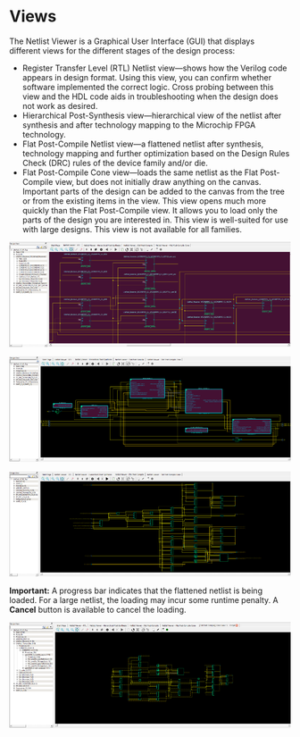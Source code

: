 # Views

The Netlist Viewer is a Graphical User Interface \(GUI\) that displays<br /> different views for the different stages of the design process:

-   Register Transfer Level \(RTL\) Netlist view—shows how the Verilog code appears in design format. Using this view, you can confirm whether software implemented the correct logic. Cross probing between this view and the HDL code aids in troubleshooting when the design does not work as desired.
-   Hierarchical Post-Synthesis view—hierarchical view of the netlist after synthesis and after technology mapping to the Microchip FPGA technology.
-   Flat Post-Compile Netlist view—a flattened netlist after synthesis, technology mapping and further optimization based on the Design Rules Check \(DRC\) rules of the device family and/or die.
-   Flat Post-Compile Cone view—loads the same netlist as the Flat Post-Compile view, but does not initially draw anything on the canvas. Important parts of the design can be added to the canvas from the tree or from the existing items in the view. This view opens much more quickly than the Flat Post-Compile view. It allows you to load only the parts of the design you are interested in. This view is well-suited for use with large designs. This view is not available for all families.

![](GUID-6668CE8C-73D6-4362-9BF0-BEEF1A2480E4-low.png "Netlist Viewer—RTL View")

![](GUID-663DFC29-91F7-414E-B11E-99BD89DD7DA1-low.png "Netlist Viewer—Hierarchical Post-Synthesis View")

![](GUID-4EB88B05-9396-4186-82EF-9322C868C3E3-low.png "Netlist Viewer—Flat Post-Compile View")

**Important:** A progress bar indicates that the flattened netlist is being loaded. For a large netlist, the loading may incur some runtime penalty. A **Cancel** button is available to cancel the loading.

![](GUID-7783B05F-287C-408C-B40C-3590EF70A792-low.png "Netlist Viewer—Flat Post-Compile Cone View")

